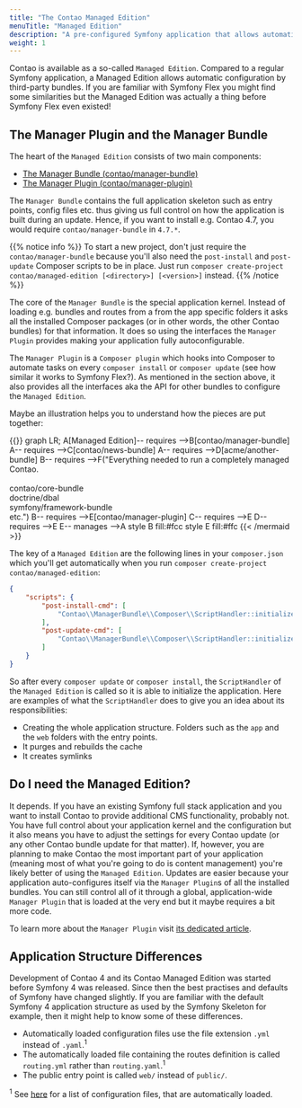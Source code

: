 ```yaml
---
title: "The Contao Managed Edition"
menuTitle: "Managed Edition"
description: "A pre-configured Symfony application that allows automatic configuration by third-party bundles."
weight: 1
---
```


Contao is available as a so-called `Managed Edition`. Compared to a regular Symfony 
application, a Managed Edition allows automatic configuration by third-party bundles.
If you are familiar with Symfony Flex you might find some similarities but the 
Managed Edition was actually a thing before Symfony Flex even existed!

## The Manager Plugin and the Manager Bundle

The heart of the `Managed Edition` consists of two main components:

* [The Manager Bundle (contao/manager-bundle)](https://github.com/contao/manager-bundle)
* [The Manager Plugin (contao/manager-plugin)](https://github.com/contao/manager-plugin)

The `Manager Bundle` contains the full application skeleton such as entry points, config files etc. thus giving us full
control on how the application is built during an update. Hence, if you want to install e.g. Contao 4.7, you would require
`contao/manager-bundle` in `4.7.*`.

{{% notice info %}}
To start a new project, don't just require the `contao/manager-bundle` because you'll also need the `post-install` and
`post-update` Composer scripts to be in place. Just run `composer create-project contao/managed-edition [<directory>] [<version>]` instead.
{{% /notice %}}

The core of the `Manager Bundle` is the special application kernel. Instead of loading e.g. bundles and routes from a
from the app specific folders it asks all the installed Composer packages (or in other words, the other Contao bundles)
for that information. It does so using the interfaces the `Manager Plugin` provides making your application fully
autoconfigurable. 

The `Manager Plugin` is a `Composer plugin` which hooks into Composer to automate tasks on every `composer install` or
`composer update` (see how similar it works to Symfony Flex?). As mentioned in the section above, it also provides all
the interfaces aka the API for other bundles to configure the `Managed Edition`.

Maybe an illustration helps you to understand how the pieces are put together:

{{<mermaid align="left">}}
graph LR;
    A[Managed Edition]-- requires -->B[contao/manager-bundle]
    A-- requires -->C[contao/news-bundle]
    A-- requires -->D[acme/another-bundle]
    B-- requires -->F("Everything needed to run a completely managed Contao.<br><br>contao/core-bundle<br>doctrine/dbal<br>symfony/framework-bundle<br>etc.")
    B-- requires -->E[contao/manager-plugin]
    C-- requires -->E
    D-- requires -->E
    E-- manages -->A
    style B fill:#fcc
    style E fill:#ffc
{{< /mermaid >}}

The key of a `Managed Edition` are the following lines in your `composer.json` which you'll get automatically when you
run `composer create-project contao/managed-edition`:

```json
{
    "scripts": {
        "post-install-cmd": [
            "Contao\\ManagerBundle\\Composer\\ScriptHandler::initializeApplication"
        ],
        "post-update-cmd": [
            "Contao\\ManagerBundle\\Composer\\ScriptHandler::initializeApplication"
        ]
    }
}
```

So after every `composer update` or `composer install`, the `ScriptHandler` of the `Managed Edition` is called so it is
able to initialize the application.
Here are examples of what the `ScriptHandler` does to give you an idea about its responsibilities:

* Creating the whole application structure. Folders such as the `app` and the `web` folders with the entry points.
* It purges and rebuilds the cache
* It creates symlinks

## Do I need the Managed Edition?

It depends. If you have an existing Symfony full stack application and you want 
to install Contao to provide additional CMS functionality, probably not. You have 
full control about your application kernel and the configuration but it also means 
you have to adjust the settings for every Contao update (or any other Contao bundle 
update for that matter). If, however, you are planning to make Contao the most important 
part of your application (meaning most of what you're going to do is content management) 
you're likely better of using the `Managed Edition`. Updates are easier because 
your application auto-configures itself via the `Manager Plugin`s of all the installed 
bundles. You can still control all of it  through a global, application-wide `Manager Plugin` 
that is loaded at the very end but it maybe requires a bit more code.

To learn more about the `Manager Plugin` visit [its dedicated article](manager-plugin). 


## Application Structure Differences

Development of Contao 4 and its Contao Managed Edition was started before Symfony
4 was released. Since then the best practises and defaults of Symfony have changed
slightly. If you are familiar with the default Symfony 4 application structure as
used by the Symfony Skeleton for example, then it might help to know some of these
differences.

* Automatically loaded configuration files use the file extension `.yml` instead 
  of `.yaml`.<sup>1</sup>
* The automatically loaded file containing the routes definition is called `routing.yml`
  rather than `routing.yaml`.<sup>1</sup>
* The public entry point is called `web/` instead of `public/`.

<sup>1</sup> See [here][1] for a list of configuration files, that are automatically 
loaded.


[1]: /getting-started/starting-development/#application-configuration
